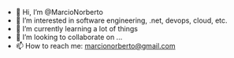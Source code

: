- 👋 Hi, I’m @MarcioNorberto
- 👀 I’m interested in software engineering, .net, devops, cloud, etc.
- 🌱 I’m currently learning a lot of things
- 💞️ I’m looking to collaborate on ...
- 📫 How to reach me: marcionorberto@gmail.com

<!---
MarcioNorberto/MarcioNorberto is a ✨ special ✨ repository because its `README.md` (this file) appears on your GitHub profile.
You can click the Preview link to take a look at your changes.
--->
